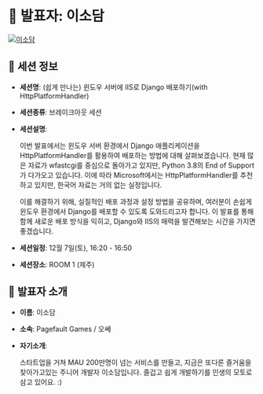 # 🎤 발표자: 이소담

<div class="container">
    <div class="row justify-content-center">
        <div class="col-md-4 profile mb-4 text-center">
            <a href="#" target="_self"><img src="/images/speakers/sodamlee.jpg" alt="이소담" class="img-fluid" /></a>
        </div>
    </div>
</div>

## 🔎 세션 정보

- **세션명**: (쉽게 만나는) 윈도우 서버에 IIS로 Django 배포하기(with HttpPlatformHandler)
- **세션종류**: 브레이크아웃 세션
- **세션설명**:

  이번 발표에서는 윈도우 서버 환경에서 Django 애플리케이션을 HttpPlatformHandler를 활용하여 배포하는 방법에 대해 살펴보겠습니다. 현재 많은 자료가 wfastcgi를 중심으로 돌아가고 있지만, Python 3.8의 End of Support가 다가오고 있습니다. 이에 따라 Microsoft에서는 HttpPlatformHandler를 추천하고 있지만, 한국어 자료는 거의 없는 실정입니다.

  이를 해결하기 위해, 실질적인 배포 과정과 설정 방법을 공유하며, 여러분이 손쉽게 윈도우 환경에서 Django를 배포할 수 있도록 도와드리고자 합니다. 이 발표를 통해 함께 새로운 배포 방식을 익히고, Django와 IIS의 매력을 발견해보는 시간을 가지면 좋겠습니다.

- **세션일정**: 12월 7일(토), 16:20 - 16:50
- **세션장소**: ROOM 1 (제주)

## 📜 발표자 소개

- **이름**: 이소담
- **소속**: Pagefault Games / 오쎄
- **자기소개**:

  스타트업을 거쳐 MAU 200만명이 넘는 서비스를 만들고, 지금은 또다른 즐거움을 찾아가고있는 주니어 개발자 이소담입니다. 즐겁고 쉽게 개발하기를 인생의 모토로 삼고 있어요. :)
